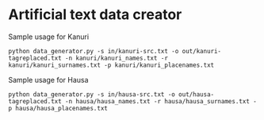 # Artificial text data creator

Sample usage for Kanuri

```
python data_generator.py -s in/kanuri-src.txt -o out/kanuri-tagreplaced.txt -n kanuri/kanuri_names.txt -r kanuri/kanuri_surnames.txt -p kanuri/kanuri_placenames.txt
```


Sample usage for Hausa

```
python data_generator.py -s in/hausa-src.txt -o out/hausa-tagreplaced.txt -n hausa/hausa_names.txt -r hausa/hausa_surnames.txt -p hausa/hausa_placenames.txt
```